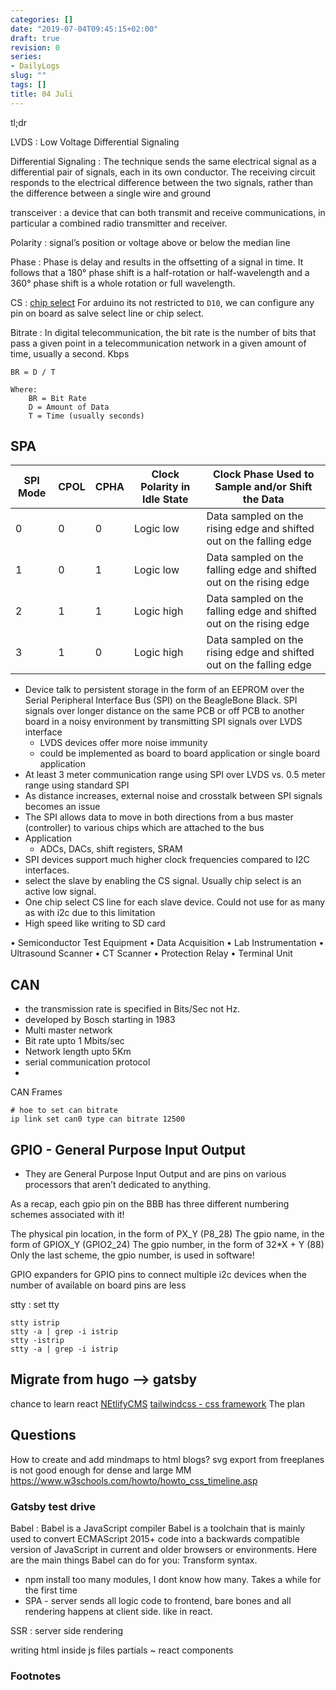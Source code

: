 ```yaml
---
categories: []
date: "2019-07-04T09:45:15+02:00"
draft: true
revision: 0
series:
- DailyLogs
slug: ""
tags: []
title: 04 Juli
---
```


tl;dr
<!-- more -->

LVDS
:  Low Voltage Differential Signaling

Differential Signaling
: The technique sends the same electrical signal as a differential
pair of signals, each in its own conductor.
The receiving circuit responds to the electrical difference between
the two signals, rather than the difference between a single wire and ground

transceiver
: a device that can both transmit and receive communications, in particular a combined radio transmitter and receiver.

Polarity
: signal’s position or voltage above or below the median line

Phase
:  Phase is delay and results in the offsetting of a signal in time.
It follows that a 180° phase shift is a half-rotation or half-wavelength and a 360° phase shift is a whole rotation or full wavelength.

CS
: [chip select](https://en.wikipedia.org/wiki/Chip_select)
For arduino its not restricted to `D10`, we can configure any pin on board as salve select line or chip select.

Bitrate
: In digital telecommunication, the bit rate is the number of bits that pass a given point in a telecommunication network in a given amount of time, usually a second. Kbps

```
BR = D / T

Where:
    BR = Bit Rate
    D = Amount of Data
    T = Time (usually seconds)

```


## SPA

SPI Mode |	CPOL   | CPHA	| Clock Polarity in Idle State | Clock Phase Used to Sample and/or Shift the Data
----------|--------|--------|------------------------------|-----------------------------------------------------------
0	      | 0	   | 0	    | Logic low	                   | Data sampled on the rising edge and shifted out on the falling edge
1	      | 0	   | 1	    | Logic low	                   | Data sampled on the falling edge and shifted out on the rising edge
2	      | 1	   | 1	    | Logic high	               | Data sampled on the falling edge and shifted out on the rising edge
3	      | 1	   | 0	    | Logic high	               | Data sampled on the rising edge and shifted out on the falling edge

- Device talk to persistent storage in the form of an EEPROM over the Serial Peripheral Interface Bus (SPI) on the BeagleBone Black.
  SPI signals over longer distance on the
  same PCB or off PCB to another board in a noisy
  environment by transmitting SPI signals over LVDS
  interface
  - LVDS devices offer more noise immunity
  - could be implemented as board to board application or single board application
- At least 3 meter communication range using SPI
  over LVDS vs. 0.5 meter range using standard SPI
- As distance increases, external noise and crosstalk between SPI
  signals becomes an issue
- The SPI allows data to move in both directions from a bus master (controller) to various chips which are attached to the bus
- Application
  - ADCs, DACs, shift registers, SRAM
-  SPI devices support much higher clock frequencies compared to I2C interfaces.
-  select the slave by enabling the CS signal. Usually chip select is an active low signal.
-  One chip select CS line for each slave device. Could not use for as many as with i2c due to this limitation
-  High speed like writing to SD card


• Semiconductor Test Equipment
• Data Acquisition
• Lab Instrumentation
• Ultrasound Scanner
• CT Scanner
• Protection Relay
• Terminal Unit

## CAN

- the transmission rate is specified in Bits/Sec not Hz.
- developed by Bosch starting in 1983
- Multi master network
- Bit rate upto 1 Mbits/sec
- Network length upto 5Km
- serial communication protocol
- 

CAN Frames

```
# hoe to set can bitrate
ip link set can0 type can bitrate 12500
```

## GPIO -  General Purpose Input Output

* They are General Purpose Input Output and are pins on various processors that aren’t dedicated to anything.

As a recap, each gpio pin on the BBB has three different numbering schemes associated with it!

The physical pin location, in the form of PX_Y (P8_28)
The gpio name, in the form of GPIOX_Y (GPIO2_24)
The gpio number, in the form of 32*X + Y (88)
Only the last scheme, the gpio number, is used in software!

GPIO expanders for GPIO pins to connect multiple i2c devices when the number of available on board pins are less

stty
: set tty

```
stty istrip
stty -a | grep -i istrip
stty -istrip
stty -a | grep -i istrip
```

## Migrate from hugo --> gatsby
chance to learn react
[NEtlifyCMS](https://www.netlifycms.org/docs/start-with-a-template/)
[tailwindcss - css framework](https://tailwindcss.com/)
The plan

## Questions
How to create and add mindmaps to html blogs?
    svg export from freeplanes is not good enough for dense and large MM
https://www.w3schools.com/howto/howto_css_timeline.asp


### Gatsby test drive

Babel
: Babel is a JavaScript compiler
Babel is a toolchain that is mainly used to convert ECMAScript 2015+ code into a backwards compatible version of JavaScript in current and older browsers or environments. Here are the main things Babel can do for you: Transform syntax.

+ npm install too many modules, I dont know how many. Takes a while for the first time
+ SPA - server sends all logic code to frontend, bare bones and all rendering happens at client side. like in react.

SSR
: server side rendering

writing html inside js files
partials ~ react components



### Footnotes

[^1]: [SPI architecture user guide, TI](http://www.ti.com/lit/ug/sprugp2a/sprugp2a.pdf)
[^2]: [stackoverflow, spi on beaglebone back](https://stackoverflow.com/search?q=%5Bbeagleboneblack%5D+spi)
[^3]: [youtube, How to use SPI, basic electronics](https://youtu.be/fvOAbDMzoks)
[^4]: [BBB gpio pins numbering](https://vadl.github.io/beagleboneblack/2016/07/29/setting-up-bbb-gpio)
[^5]: [w3schools, howto css_timeline](https://www.w3schools.com/howto/howto_css_timeline.asp)